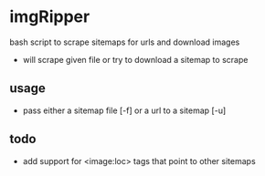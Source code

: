 # imgRipper
bash script to scrape sitemaps for urls and download images
- will scrape given file or try to download a sitemap to scrape

## usage
- pass either a sitemap file [-f] or a url to a sitemap [-u]

## todo
- add support for \<image:loc\> tags that point to other sitemaps
